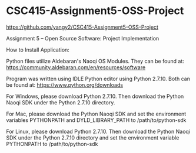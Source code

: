 # CSC415-Assignment5-OSS-Project
https://github.com/yangy2/CSC415-Assignment5-OSS-Project

Assignment 5 – Open Source Software: Project Implementation

How to Install Application:

Python files utilize Aldebaran's Naoqi OS Modules. They can be found at: https://community.aldebaran.com/en/resources/software

Program was written using IDLE Python editor using Python 2.7.10. Both can be found at: https://www.python.org/downloads

For Windows, please download Python 2.7.10. Then download the Python Naoqi SDK under the Python 2.7.10 directory.

For Mac, please download the Python Naoqi SDK and set the environment variables PYTHONPATH and DYLD_LIBRARY_PATH to /path/to/python-sdk

For Linux, please download Python 2.7.10. Then download the Python Naoqi SDK under the Python 2.7.10 directory and set the environment variable PYTHONPATH to /path/to/python-sdk
